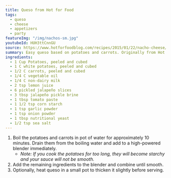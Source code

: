 ```yaml
---
title: Queso from Hot for Food
tags:
  - queso
  - cheese
  - appetizers
  - party
featureImg: "/img/nachos-sm.jpg"
youtubeId: HUH3ttCnnGU
source: https://www.hotforfoodblog.com/recipes/2015/01/22/nacho-cheese/
summary: Easy queso based on potatoes and carrots. Originally from Hot for Food.
ingredients:
  - 1 Cup Potatoes, peeled and cubed
  - 1 C white potatoes, peeled and cubed
  - 1/2 C carrots, peeled and cubed
  - 1/4 C vegetable oil
  - 1/4 C non-dairy milk
  - 2 tsp lemon juice
  - 6 pickled jalapeño slices
  - 3 tbsp jalapeño pickle brine
  - 1 tbsp tomato paste
  - 1 1/2 tsp corn starch
  - 1 tsp garlic powder
  - 1 tsp onion powder
  - 1 tbsp nutritional yeast
  - 1/2 tsp sea salt
---
```


1. Boil the potatoes and carrots in pot of water for approximately 10 minutes. Drain them from the boiling water and add to a high-powered blender immediately.
   - _Note: If you cook the potatoes for too long, they will become starchy and your sauce will not be smooth._
2. Add the remaining ingredients to the blender and combine until smooth.
3. Optionally, heat queso in a small pot to thicken it slightly before serving.
